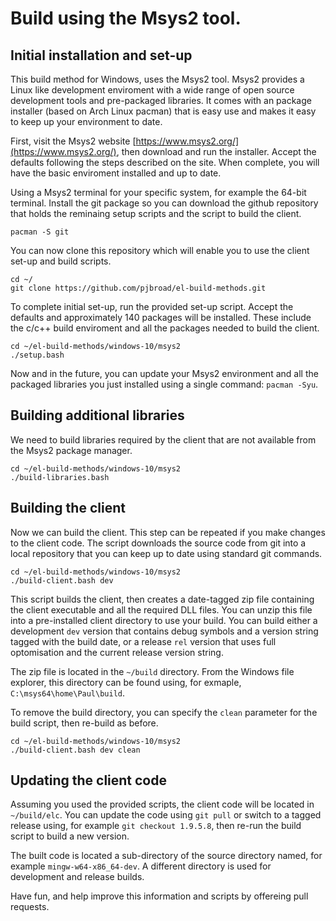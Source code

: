 # Build using the Msys2 tool.

## Initial installation and set-up

This build method for Windows, uses the Msys2 tool.  Msys2 provides a 
Linux like development enviroment with a wide range of open source 
development tools and pre-packaged libraries.  It comes with an package 
installer (based on Arch Linux pacman) that is easy use and makes it 
easy to keep up your environment to date.

First, visit the Msys2 website 
[https://www.msys2.org/](https://www.msys2.org/), then download and run 
the installer.  Accept the defaults following the steps described on 
the site.  When complete, you will have the basic enviroment installed 
and up to date.

Using a Msys2 terminal for your specific system, for example the 64-bit 
terminal.  Install the git package so you can download the github 
repository that holds the reminaing setup scripts and the script to 
build the client.

```
pacman -S git
```

You can now clone this repository which will enable you to use the 
client set-up and build scripts.

```
cd ~/
git clone https://github.com/pjbroad/el-build-methods.git
```

To complete initial set-up, run the provided set-up script. Accept the 
defaults and approximately 140 packages will be installed. These 
include the c/c++ build enviroment and all the packages needed to build 
the client.

```
cd ~/el-build-methods/windows-10/msys2
./setup.bash
```

Now and in the future, you can update your Msys2 environment and all 
the packaged libraries you just installed using a single command: 
`pacman -Syu`.


## Building additional libraries

We need to build libraries required by the client that are not 
available from the Msys2 package manager.

```
cd ~/el-build-methods/windows-10/msys2
./build-libraries.bash
```

## Building the client

Now we can build the client.  This step can be repeated if you make 
changes to the client code.  The script downloads the source code from 
git into a local repository that you can keep up to date using standard 
git commands.

```
cd ~/el-build-methods/windows-10/msys2
./build-client.bash dev
```

This script builds the client, then creates a date-tagged zip file
containing the client executable and all the required DLL files.  You
can unzip this file into a pre-installed client directory to use your
build.  You can build either a development `dev` version that
contains debug symbols and a version string tagged with the build date,
or a release `rel` version that uses full optomisation and the
current release version string.

The zip file is located in the `~/build` directory.  From the Windows 
file explorer, this directory can be found using, for exmaple, 
`C:\msys64\home\Paul\build`.

To remove the build directory, you can specify the `clean` parameter 
for the build script, then re-build as before.

```
cd ~/el-build-methods/windows-10/msys2
./build-client.bash dev clean
```

## Updating the client code

Assuming you used the provided scripts, the client code will be located 
in `~/build/elc`.  You can update the code using `git pull` or 
switch to a tagged release using, for example `git checkout 1.9.5.8`, 
then re-run the build script to build a new version.

The built code is located a sub-directory of the source directory 
named, for example `mingw-w64-x86_64-dev`.  A different directory is 
used for development and release builds.

Have fun, and help improve this information and scripts by offereing 
pull requests.


